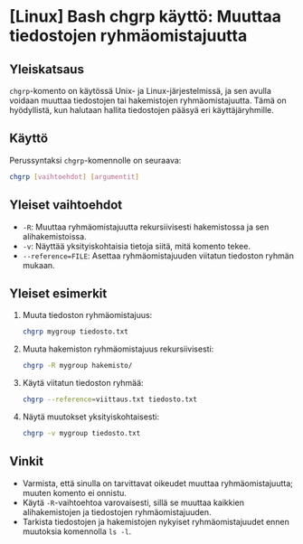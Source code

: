 # [Linux] Bash chgrp käyttö: Muuttaa tiedostojen ryhmäomistajuutta

## Yleiskatsaus
`chgrp`-komento on käytössä Unix- ja Linux-järjestelmissä, ja sen avulla voidaan muuttaa tiedostojen tai hakemistojen ryhmäomistajuutta. Tämä on hyödyllistä, kun halutaan hallita tiedostojen pääsyä eri käyttäjäryhmille.

## Käyttö
Perussyntaksi `chgrp`-komennolle on seuraava:

```bash
chgrp [vaihtoehdot] [argumentit]
```

## Yleiset vaihtoehdot
- `-R`: Muuttaa ryhmäomistajuutta rekursiivisesti hakemistossa ja sen alihakemistoissa.
- `-v`: Näyttää yksityiskohtaisia tietoja siitä, mitä komento tekee.
- `--reference=FILE`: Asettaa ryhmäomistajuuden viitatun tiedoston ryhmän mukaan.

## Yleiset esimerkit
1. Muuta tiedoston ryhmäomistajuus:
   ```bash
   chgrp mygroup tiedosto.txt
   ```

2. Muuta hakemiston ryhmäomistajuus rekursiivisesti:
   ```bash
   chgrp -R mygroup hakemisto/
   ```

3. Käytä viitatun tiedoston ryhmää:
   ```bash
   chgrp --reference=viittaus.txt tiedosto.txt
   ```

4. Näytä muutokset yksityiskohtaisesti:
   ```bash
   chgrp -v mygroup tiedosto.txt
   ```

## Vinkit
- Varmista, että sinulla on tarvittavat oikeudet muuttaa ryhmäomistajuutta; muuten komento ei onnistu.
- Käytä `-R`-vaihtoehtoa varovaisesti, sillä se muuttaa kaikkien alihakemistojen ja tiedostojen ryhmäomistajuuden.
- Tarkista tiedostojen ja hakemistojen nykyiset ryhmäomistajuudet ennen muutoksia komennolla `ls -l`.